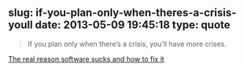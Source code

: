 slug: if-you-plan-only-when-theres-a-crisis-youll
date: 2013-05-09 19:45:18
type: quote
---

> If you plan only when there’s a crisis, you’ll have more crises.

[The real reason software sucks and how to fix it](http://pandodaily.com/2013/05/06/the-real-reason-software-sucks-and-how-to-fix-it/)

